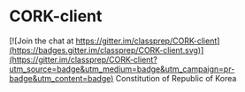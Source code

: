 # CORK-client

[![Join the chat at https://gitter.im/classprep/CORK-client](https://badges.gitter.im/classprep/CORK-client.svg)](https://gitter.im/classprep/CORK-client?utm_source=badge&utm_medium=badge&utm_campaign=pr-badge&utm_content=badge)
Constitution of Republic of Korea
